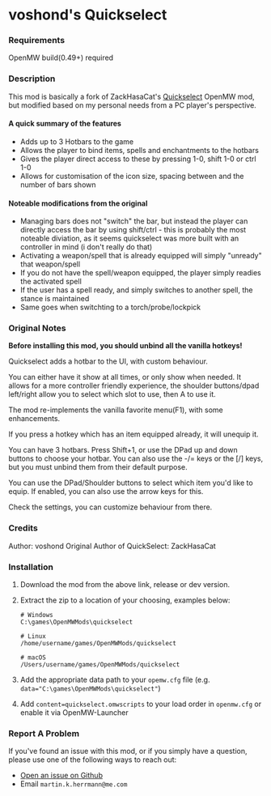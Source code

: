 # voshond's Quickselect

### Requirements

OpenMW build(0.49+) required

### Description

This mod is basically a fork of ZackHasaCat's [Quickselect](https://gitlab.com/modding-openmw/quickselect/) OpenMW mod, but modified based on my personal needs from a PC player's perspective.

#### A quick summary of the features

-   Adds up to 3 Hotbars to the game
-   Allows the player to bind items, spells and enchantments to the hotbars
-   Gives the player direct access to these by pressing 1-0, shift 1-0 or ctrl 1-0
-   Allows for customisation of the icon size, spacing between and the number of bars shown

#### Noteable modifications from the original

-   Managing bars does not "switch" the bar, but instead the player can directly access the bar by using shift/ctrl - this is probably the most noteable diviation, as it seems quickselect was more built with an controller in mind (i don't really do that)
-   Activating a weapon/spell that is already equipped will simply "unready" that weapon/spell
-   If you do not have the spell/weapon equipped, the player simply readies the activated spell
-   If the user has a spell ready, and simply switches to another spell, the stance is maintained
-   Same goes when switchting to a torch/probe/lockpick

### Original Notes

**Before installing this mod, you should unbind all the vanilla hotkeys!**

Quickselect adds a hotbar to the UI, with custom behaviour.

You can either have it show at all times, or only show when needed. It allows for a more controller friendly experience, the shoulder buttons/dpad left/right allow you to select which slot to use, then A to use it.

The mod re-implements the vanilla favorite menu(F1), with some enhancements.

If you press a hotkey which has an item equipped already, it will unequip it.

You can have 3 hotbars. Press Shift+1, or use the DPad up and down buttons to choose your hotbar. You can also use the -/= keys or the [/] keys, but you must unbind them from their default purpose.

You can use the DPad/Shoulder buttons to select which item you'd like to equip. If enabled, you can also use the arrow keys for this.

Check the settings, you can customize behaviour from there.

### Credits

Author: voshond
Original Author of QuickSelect: ZackHasaCat

### Installation

1.  Download the mod from the above link, release or dev version.
1.  Extract the zip to a location of your choosing, examples below:

        # Windows
        C:\games\OpenMWMods\quickselect

        # Linux
        /home/username/games/OpenMWMods/quickselect

        # macOS
        /Users/username/games/OpenMWMods/quickselect

1.  Add the appropriate data path to your `opemw.cfg` file (e.g. `data="C:\games\OpenMWMods\quickselect"`)
1.  Add `content=quickselect.omwscripts` to your load order in `openmw.cfg` or enable it via OpenMW-Launcher

### Report A Problem

If you've found an issue with this mod, or if you simply have a question, please use one of the following ways to reach out:

-   [Open an issue on Github](https://github.com/voshond/openmw-quick-select/issues)
-   Email `martin.k.herrmann@me.com`
